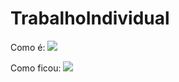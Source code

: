 # TrabalhoIndividual

Como é: ![](https://github.com/user-attachments/assets/447fbb5f-f230-4a4b-9f3c-5bf969e86bca)

Como ficou: ![](https://github.com/user-attachments/assets/f04c2785-750b-414d-ab97-3c864e4bbe61)

